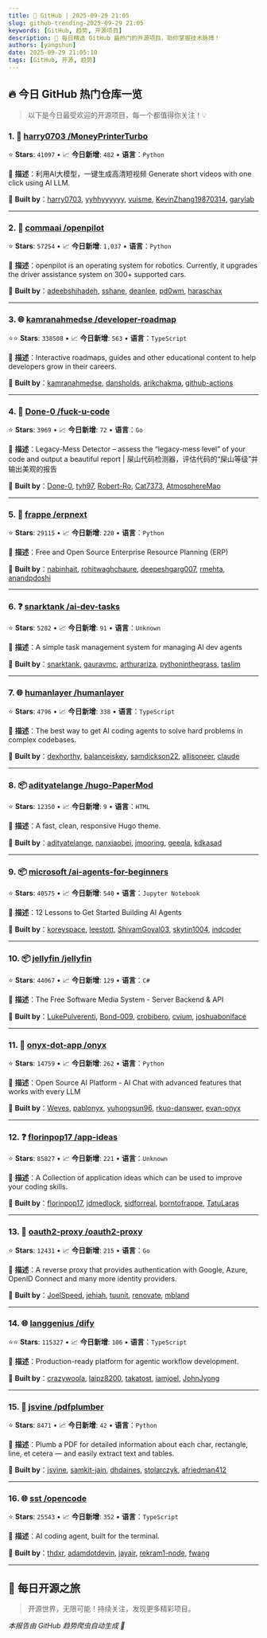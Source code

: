 ```yaml
---
title: 🚀 GitHub | 2025-09-29 21:05
slug: github-trending-2025-09-29 21:05
keywords: [GitHub, 趋势, 开源项目]
description: 🌟 每日精选 GitHub 最热门的开源项目，助你掌握技术脉搏！
authors: [yangshun]
date: 2025-09-29 21:05:10
tags: [GitHub, 开源, 趋势]
---
```


## 🔥 今日 GitHub 热门仓库一览

> 以下是今日最受欢迎的开源项目，每一个都值得你关注！💡

### 1. 🐍 [harry0703 /MoneyPrinterTurbo](https://github.com/harry0703/MoneyPrinterTurbo)

⭐ **Stars**: `41097`   •   📈 **今日新增**: `482`   •   **语言**：`Python`

📝 **描述**：利用AI大模型，一键生成高清短视频 Generate short videos with one click using AI LLM.

🤝 **Built by**：[harry0703](https://github.com/harry0703), [yyhhyyyyyy](https://github.com/yyhhyyyyyy), [vuisme](https://github.com/vuisme), [KevinZhang19870314](https://github.com/KevinZhang19870314), [garylab](https://github.com/garylab)

---

### 2. 🐍 [commaai /openpilot](https://github.com/commaai/openpilot)

⭐ **Stars**: `57254`   •   📈 **今日新增**: `1,037`   •   **语言**：`Python`

📝 **描述**：openpilot is an operating system for robotics. Currently, it upgrades the driver assistance system on 300+ supported cars.

🤝 **Built by**：[adeebshihadeh](https://github.com/adeebshihadeh), [sshane](https://github.com/sshane), [deanlee](https://github.com/deanlee), [pd0wm](https://github.com/pd0wm), [haraschax](https://github.com/haraschax)

---

### 3. 🌐 [kamranahmedse /developer-roadmap](https://github.com/kamranahmedse/developer-roadmap)

⭐⭐ **Stars**: `338508`   •   📈 **今日新增**: `563`   •   **语言**：`TypeScript`

📝 **描述**：Interactive roadmaps, guides and other educational content to help developers grow in their careers.

🤝 **Built by**：[kamranahmedse](https://github.com/kamranahmedse), [dansholds](https://github.com/dansholds), [arikchakma](https://github.com/arikchakma), [github-actions](https://github.com/github-actions)

---

### 4. 🚦 [Done-0 /fuck-u-code](https://github.com/Done-0/fuck-u-code)

⭐ **Stars**: `3969`   •   📈 **今日新增**: `72`   •   **语言**：`Go`

📝 **描述**：Legacy-Mess Detector – assess the “legacy-mess level” of your code and output a beautiful report | 屎山代码检测器，评估代码的“屎山等级”并输出美观的报告

🤝 **Built by**：[Done-0](https://github.com/Done-0), [tyh97](https://github.com/tyh97), [Robert-Ro](https://github.com/Robert-Ro), [Cat7373](https://github.com/Cat7373), [AtmosphereMao](https://github.com/AtmosphereMao)

---

### 5. 🐍 [frappe /erpnext](https://github.com/frappe/erpnext)

⭐ **Stars**: `29115`   •   📈 **今日新增**: `220`   •   **语言**：`Python`

📝 **描述**：Free and Open Source Enterprise Resource Planning (ERP)

🤝 **Built by**：[nabinhait](https://github.com/nabinhait), [rohitwaghchaure](https://github.com/rohitwaghchaure), [deepeshgarg007](https://github.com/deepeshgarg007), [rmehta](https://github.com/rmehta), [anandpdoshi](https://github.com/anandpdoshi)

---

### 6. ❓ [snarktank /ai-dev-tasks](https://github.com/snarktank/ai-dev-tasks)

⭐ **Stars**: `5282`   •   📈 **今日新增**: `91`   •   **语言**：`Unknown`

📝 **描述**：A simple task management system for managing AI dev agents

🤝 **Built by**：[snarktank](https://github.com/snarktank), [gauravmc](https://github.com/gauravmc), [arthurariza](https://github.com/arthurariza), [pythoninthegrass](https://github.com/pythoninthegrass), [taslim](https://github.com/taslim)

---

### 7. 🌐 [humanlayer /humanlayer](https://github.com/humanlayer/humanlayer)

⭐ **Stars**: `4796`   •   📈 **今日新增**: `338`   •   **语言**：`TypeScript`

📝 **描述**：The best way to get AI coding agents to solve hard problems in complex codebases.

🤝 **Built by**：[dexhorthy](https://github.com/dexhorthy), [balanceiskey](https://github.com/balanceiskey), [samdickson22](https://github.com/samdickson22), [allisoneer](https://github.com/allisoneer), [claude](https://github.com/claude)

---

### 8. 📦 [adityatelange /hugo-PaperMod](https://github.com/adityatelange/hugo-PaperMod)

⭐ **Stars**: `12350`   •   📈 **今日新增**: `9`   •   **语言**：`HTML`

📝 **描述**：A fast, clean, responsive Hugo theme.

🤝 **Built by**：[adityatelange](https://github.com/adityatelange), [nanxiaobei](https://github.com/nanxiaobei), [jmooring](https://github.com/jmooring), [geeqla](https://github.com/geeqla), [kdkasad](https://github.com/kdkasad)

---

### 9. 📦 [microsoft /ai-agents-for-beginners](https://github.com/microsoft/ai-agents-for-beginners)

⭐ **Stars**: `40575`   •   📈 **今日新增**: `540`   •   **语言**：`Jupyter Notebook`

📝 **描述**：12 Lessons to Get Started Building AI Agents

🤝 **Built by**：[koreyspace](https://github.com/koreyspace), [leestott](https://github.com/leestott), [ShivamGoyal03](https://github.com/ShivamGoyal03), [skytin1004](https://github.com/skytin1004), [indcoder](https://github.com/indcoder)

---

### 10. 📦 [jellyfin /jellyfin](https://github.com/jellyfin/jellyfin)

⭐ **Stars**: `44067`   •   📈 **今日新增**: `129`   •   **语言**：`C#`

📝 **描述**：The Free Software Media System - Server Backend & API

🤝 **Built by**：[LukePulverenti](https://github.com/LukePulverenti), [Bond-009](https://github.com/Bond-009), [crobibero](https://github.com/crobibero), [cvium](https://github.com/cvium), [joshuaboniface](https://github.com/joshuaboniface)

---

### 11. 🐍 [onyx-dot-app /onyx](https://github.com/onyx-dot-app/onyx)

⭐ **Stars**: `14759`   •   📈 **今日新增**: `262`   •   **语言**：`Python`

📝 **描述**：Open Source AI Platform - AI Chat with advanced features that works with every LLM

🤝 **Built by**：[Weves](https://github.com/Weves), [pablonyx](https://github.com/pablonyx), [yuhongsun96](https://github.com/yuhongsun96), [rkuo-danswer](https://github.com/rkuo-danswer), [evan-onyx](https://github.com/evan-onyx)

---

### 12. ❓ [florinpop17 /app-ideas](https://github.com/florinpop17/app-ideas)

⭐ **Stars**: `85827`   •   📈 **今日新增**: `221`   •   **语言**：`Unknown`

📝 **描述**：A Collection of application ideas which can be used to improve your coding skills.

🤝 **Built by**：[florinpop17](https://github.com/florinpop17), [jdmedlock](https://github.com/jdmedlock), [sidforreal](https://github.com/sidforreal), [borntofrappe](https://github.com/borntofrappe), [TatuLaras](https://github.com/TatuLaras)

---

### 13. 🚦 [oauth2-proxy /oauth2-proxy](https://github.com/oauth2-proxy/oauth2-proxy)

⭐ **Stars**: `12431`   •   📈 **今日新增**: `215`   •   **语言**：`Go`

📝 **描述**：A reverse proxy that provides authentication with Google, Azure, OpenID Connect and many more identity providers.

🤝 **Built by**：[JoelSpeed](https://github.com/JoelSpeed), [jehiah](https://github.com/jehiah), [tuunit](https://github.com/tuunit), [renovate](https://github.com/renovate), [mbland](https://github.com/mbland)

---

### 14. 🌐 [langgenius /dify](https://github.com/langgenius/dify)

⭐⭐ **Stars**: `115327`   •   📈 **今日新增**: `106`   •   **语言**：`TypeScript`

📝 **描述**：Production-ready platform for agentic workflow development.

🤝 **Built by**：[crazywoola](https://github.com/crazywoola), [laipz8200](https://github.com/laipz8200), [takatost](https://github.com/takatost), [iamjoel](https://github.com/iamjoel), [JohnJyong](https://github.com/JohnJyong)

---

### 15. 🐍 [jsvine /pdfplumber](https://github.com/jsvine/pdfplumber)

⭐ **Stars**: `8471`   •   📈 **今日新增**: `42`   •   **语言**：`Python`

📝 **描述**：Plumb a PDF for detailed information about each char, rectangle, line, et cetera — and easily extract text and tables.

🤝 **Built by**：[jsvine](https://github.com/jsvine), [samkit-jain](https://github.com/samkit-jain), [dhdaines](https://github.com/dhdaines), [stolarczyk](https://github.com/stolarczyk), [afriedman412](https://github.com/afriedman412)

---

### 16. 🌐 [sst /opencode](https://github.com/sst/opencode)

⭐ **Stars**: `25543`   •   📈 **今日新增**: `352`   •   **语言**：`TypeScript`

📝 **描述**：AI coding agent, built for the terminal.

🤝 **Built by**：[thdxr](https://github.com/thdxr), [adamdotdevin](https://github.com/adamdotdevin), [jayair](https://github.com/jayair), [rekram1-node](https://github.com/rekram1-node), [fwang](https://github.com/fwang)

---

## 🌈 每日开源之旅

> 开源世界，无限可能！持续关注，发现更多精彩项目。

*本报告由 GitHub 趋势爬虫自动生成 🤖*
